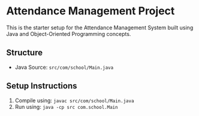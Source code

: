 # Attendance Management Project

This is the starter setup for the Attendance Management System built using Java and Object-Oriented Programming concepts.

## Structure

- Java Source: `src/com/school/Main.java`

## Setup Instructions

1. Compile using: `javac src/com/school/Main.java`
2. Run using: `java -cp src com.school.Main`
